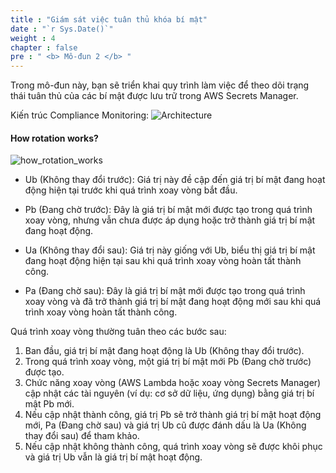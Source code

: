 ```yaml
---
title : "Giám sát việc tuân thủ khóa bí mật"
date : "`r Sys.Date()`" 
weight : 4 
chapter : false
pre : " <b> Mô-đun 2 </b> "
---
```


Trong mô-đun này, bạn sẽ triển khai quy trình làm việc để theo dõi trạng thái tuân thủ của các bí mật được lưu trữ trong AWS Secrets Manager.

Kiến trúc Compliance Monitoring:
![Architecture](/images/m2/mod2-asm-compliancemonitoring-workflow.png)

#### How rotation works?
![how_rotation_works](/images/m2/how_rotation_works.png)
- Ub (Không thay đổi trước): Giá trị này đề cập đến giá trị bí mật đang hoạt động hiện tại trước khi quá trình xoay vòng bắt đầu.

- Pb (Đang chờ trước): Đây là giá trị bí mật mới được tạo trong quá trình xoay vòng, nhưng vẫn chưa được áp dụng hoặc trở thành giá trị bí mật đang hoạt động.

- Ua (Không thay đổi sau): Giá trị này giống với Ub, biểu thị giá trị bí mật đang hoạt động hiện tại sau khi quá trình xoay vòng hoàn tất thành công.

- Pa (Đang chờ sau): Đây là giá trị bí mật mới được tạo trong quá trình xoay vòng và đã trở thành giá trị bí mật đang hoạt động mới sau khi quá trình xoay vòng hoàn tất thành công.

Quá trình xoay vòng thường tuân theo các bước sau:

1. Ban đầu, giá trị bí mật đang hoạt động là Ub (Không thay đổi trước).
2. Trong quá trình xoay vòng, một giá trị bí mật mới Pb (Đang chờ trước) được tạo.
3. Chức năng xoay vòng (AWS Lambda hoặc xoay vòng Secrets Manager) cập nhật các tài nguyên (ví dụ: cơ sở dữ liệu, ứng dụng) bằng giá trị bí mật Pb mới.
4. Nếu cập nhật thành công, giá trị Pb sẽ trở thành giá trị bí mật hoạt động mới, Pa (Đang chờ sau) và giá trị Ub cũ được đánh dấu là Ua (Không thay đổi sau) để tham khảo.
5. Nếu cập nhật không thành công, quá trình xoay vòng sẽ được khôi phục và giá trị Ub vẫn là giá trị bí mật hoạt động.